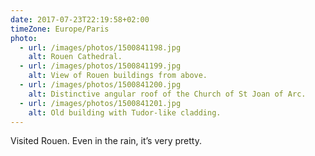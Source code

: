 ```yaml
---
date: 2017-07-23T22:19:58+02:00
timeZone: Europe/Paris
photo:
  - url: /images/photos/1500841198.jpg
    alt: Rouen Cathedral.
  - url: /images/photos/1500841199.jpg
    alt: View of Rouen buildings from above.
  - url: /images/photos/1500841200.jpg
    alt: Distinctive angular roof of the Church of St Joan of Arc.
  - url: /images/photos/1500841201.jpg
    alt: Old building with Tudor-like cladding.
---
```

Visited Rouen. Even in the rain, it’s very pretty.
